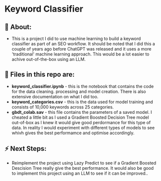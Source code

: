 # Keyword Classifier

## 💬 About:
- This is a project I did to use machine learning to build a keyword classifier as part of an SEO workflow. It should be noted that I did this a couple of years ago before ChatGPT was released and it uses a more 'traditional' machine learning approach. This would be a lot easier to achive out-of-the-box using an LLM.

## 💾 Files in this repo are:
- **keyword_classifier.ipynb** - this is the notebook that contains the code for the data cleaning. processing and model creation. There is also extensive documentation on what I did too.
-  **keyword_categories.csv** - this is the data used for model training and consists of 10,000 keywords across 25 categories.
-  **gbdt_colab.sav** - this file contains the parameters of a saved model. I cheated a little bit as I used a Gradient Boosted Decision Tree model out-of-box as I knew it would give good perdormance for this type of data. In reality I would experiment with different types of models to see whivh gives the best performamce and optimise accordingly.
  
## ⚡ Next Steps:
- Reimplement the project using Lazy Predict to see if a Gradient Boosted Descision Tree really give the best performance. It would also be good to implement this project using an LLM to see if it can be improved..
